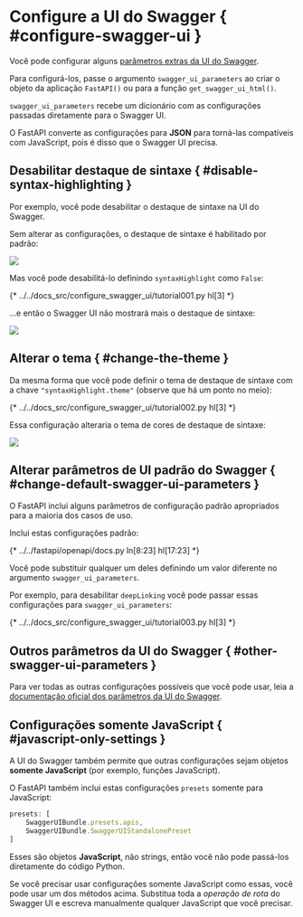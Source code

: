# Configure a UI do Swagger { #configure-swagger-ui }

Você pode configurar alguns <a href="https://swagger.io/docs/open-source-tools/swagger-ui/usage/configuration/" class="external-link" target="_blank">parâmetros extras da UI do Swagger</a>.

Para configurá-los, passe o argumento `swagger_ui_parameters` ao criar o objeto da aplicação `FastAPI()` ou para a função `get_swagger_ui_html()`.

`swagger_ui_parameters` recebe um dicionário com as configurações passadas diretamente para o Swagger UI.

O FastAPI converte as configurações para **JSON** para torná-las compatíveis com JavaScript, pois é disso que o Swagger UI precisa.

## Desabilitar destaque de sintaxe { #disable-syntax-highlighting }

Por exemplo, você pode desabilitar o destaque de sintaxe na UI do Swagger.

Sem alterar as configurações, o destaque de sintaxe é habilitado por padrão:

<img src="/img/tutorial/extending-openapi/image02.png">

Mas você pode desabilitá-lo definindo `syntaxHighlight` como `False`:

{* ../../docs_src/configure_swagger_ui/tutorial001.py hl[3] *}

...e então o Swagger UI não mostrará mais o destaque de sintaxe:

<img src="/img/tutorial/extending-openapi/image03.png">

## Alterar o tema { #change-the-theme }

Da mesma forma que você pode definir o tema de destaque de sintaxe com a chave `"syntaxHighlight.theme"` (observe que há um ponto no meio):

{* ../../docs_src/configure_swagger_ui/tutorial002.py hl[3] *}

Essa configuração alteraria o tema de cores de destaque de sintaxe:

<img src="/img/tutorial/extending-openapi/image04.png">

## Alterar parâmetros de UI padrão do Swagger { #change-default-swagger-ui-parameters }

O FastAPI inclui alguns parâmetros de configuração padrão apropriados para a maioria dos casos de uso.

Inclui estas configurações padrão:

{* ../../fastapi/openapi/docs.py ln[8:23] hl[17:23] *}

Você pode substituir qualquer um deles definindo um valor diferente no argumento `swagger_ui_parameters`.

Por exemplo, para desabilitar `deepLinking` você pode passar essas configurações para `swagger_ui_parameters`:

{* ../../docs_src/configure_swagger_ui/tutorial003.py hl[3] *}

## Outros parâmetros da UI do Swagger { #other-swagger-ui-parameters }

Para ver todas as outras configurações possíveis que você pode usar, leia a <a href="https://swagger.io/docs/open-source-tools/swagger-ui/usage/configuration/" class="external-link" target="_blank">documentação oficial dos parâmetros da UI do Swagger</a>.

## Configurações somente JavaScript { #javascript-only-settings }

A UI do Swagger também permite que outras configurações sejam objetos **somente JavaScript** (por exemplo, funções JavaScript).

O FastAPI também inclui estas configurações `presets` somente para JavaScript:

```JavaScript
presets: [
    SwaggerUIBundle.presets.apis,
    SwaggerUIBundle.SwaggerUIStandalonePreset
]
```

Esses são objetos **JavaScript**, não strings, então você não pode passá-los diretamente do código Python.

Se você precisar usar configurações somente JavaScript como essas, você pode usar um dos métodos acima. Substitua toda a *operação de rota* do Swagger UI e escreva manualmente qualquer JavaScript que você precisar.

